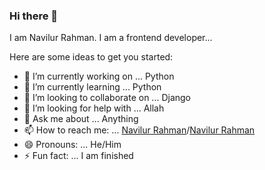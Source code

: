 ### Hi there 👋

I am Navilur Rahman. I am a frontend developer...

Here are some ideas to get you started:

- 🔭 I’m currently working on ... Python 
- 🌱 I’m currently learning ... Python
- 👯 I’m looking to collaborate on ... Django
- 🤔 I’m looking for help with ... Allah
- 💬 Ask me about ... Anything
- 📫 How to reach me: ... [Navilur Rahman](https://www.facebook.com/navilur.rahman)/[Navilur Rahman](https://www.linkedin.com/in/navilur-rahman-360985175/)
- 😄 Pronouns: ... He/Him
- ⚡ Fun fact: ... I am finished

